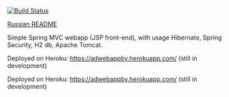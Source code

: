 [![Build Status](https://travis-ci.org/st-ku/AdWebApp.svg?branch=boot)](https://travis-ci.org/st-ku/AdWebApp)

<a href="https://github.com/st-ku/AdWebApp/blob/master/Readme.RUS.md">Russian README</a>

Simple Spring MVC webapp (JSP front-end), with usage Hibernate, Spring Security, H2 db, Apache Tomcat. 

Deployed on Heroku: <a href="https://adwebappby.herokuapp.com/">https://adwebappby.herokuapp.com/</a> (still in development)

Deployed on Heroku: <a href="https://adwebappby.herokuapp.com/">https://adwebappby.herokuapp.com/</a> (still in development)
